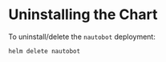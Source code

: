 # Uninstalling the Chart

To uninstall/delete the `nautobot` deployment:

```no-highlight
helm delete nautobot
```
